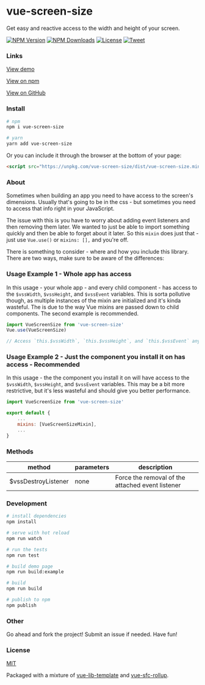 # vue-screen-size

Get easy and reactive access to the width and height of your screen.

<p align="left">
  <a href="https://www.npmjs.com/package/vue-screen-size"><img src="https://img.shields.io/npm/v/vue-screen-size.svg" alt="NPM Version"></a>
  <a href="https://www.npmjs.com/package/vue-screen-size"><img src="https://img.shields.io/npm/dt/vue-screen-size.svg" alt="NPM Downloads"></a>
  <a href="http://opensource.org/licenses/MIT"><img src="https://img.shields.io/badge/license-MIT-blue.svg" alt="License"></a>
  <a href="https://twitter.com/intent/tweet?url=https%3A%2F%2Fgithub.com%2Fpromosis%2Fvue-screen-size&text=Check%20out%20vue-screen-size%20on%20GitHub&via=promosis">
  <img src="https://img.shields.io/twitter/url/https/github.com/promosis/vue-screen-size.svg?style=social" alt="Tweet"></a>
</p>

### Links

[View demo](https://promosis.github.io/vue-screen-size/)

[View on npm](https://www.npmjs.com/package/vue-screen-size)

[View on GitHub](https://github.com/promosis/vue-screen-size)

### Install

```bash
# npm
npm i vue-screen-size

# yarn
yarn add vue-screen-size
```

Or you can include it through the browser at the bottom of your page:

```html
<script src="https://unpkg.com/vue-screen-size/dist/vue-screen-size.min.js"></script>
```

### About

Sometimes when building an app you need to have access to the screen's dimensions. Usually that's going to be in the css - but sometimes you need to access that info right in your JavaScript.

The issue with this is you have to worry about adding event listeners and then removing them later. We wanted to just be able to import something quickly and then be able to forget about it later. So this `mixin` does just that - just use `Vue.use()` or `mixins: [],` and you're off.

There is something to consider - where and how you include this library. There are two ways, make sure to be aware of the differences:

### Usage Example 1 - Whole app has access

In this usage - your whole app - and every child component - has access to the `$vssWidth`, `$vssHeight`, and `$vssEvent` variables. This is sorta pollutive though, as multiple instances of the mixin are initialized and it's kinda wasteful. The is due to the way Vue mixins are passed down to child components. The second example is recommended.

```javascript
import VueScreenSize from 'vue-screen-size'
Vue.use(VueScreenSize)

// Access `this.$vssWidth`, `this.$vssHeight`, and `this.$vssEvent` anywhere in your app.
```

### Usage Example 2 - Just the component you install it on has access - Recommended

In this usage - the the component you install it on will have access to the `$vssWidth`, `$vssHeight`, and `$vssEvent` variables. This may be a bit more restrictive, but it's less wasteful and should give you better performance.

```javascript
import VueScreenSize from 'vue-screen-size'

export default {
    ...
    mixins: [VueScreenSizeMixin],
    ...
}
```

### Methods

| method | parameters | description |
|--------|------------|-------------|
| $vssDestroyListener | none | Force the removal of the attached event listener |

### Development

```bash
# install dependencies
npm install

# serve with hot reload
npm run watch

# run the tests
npm run test

# build demo page
npm run build:example

# build
npm run build

# publish to npm
npm publish
```

### Other

Go ahead and fork the project! Submit an issue if needed. Have fun!

### License

[MIT](http://opensource.org/licenses/MIT)

Packaged with a mixture of [vue-lib-template](https://github.com/biigpongsatorn/vue-lib-template) and [vue-sfc-rollup](https://github.com/team-innovation/vue-sfc-rollup).